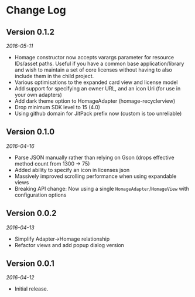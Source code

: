 Change Log
==========

## Version 0.1.2

_2016-05-11_

 *  Homage constructor now accepts varargs parameter for resource IDs/asset paths. Useful if you have a common base
    application/library and wish to maintain a set of core licenses without having to also include them in the child
    project.
 *  Various optimisations to the expanded card view and license model
 *  Add support for specifying an owner URL, and an icon Uri (for use in your own adapters)
 *  Add dark theme option to HomageAdapter (homage-recyclerview)
 *  Drop minimum SDK level to 15 (4.0)
 *  Using github domain for JitPack prefix now (custom is too unreliable)

## Version 0.1.0

_2016-04-16_

 *  Parse JSON manually rather than relying on Gson (drops effective method count from 1300 -> 75)
 *  Added ability to specify an icon in licenses json
 *  Massively improved scrolling performance when using expandable views
 *  Breaking API change: Now using a single `HomageAdapter`/`HomageView` with configuration options

## Version 0.0.2

_2016-04-13_

 *  Simplify Adapter->Homage relationship
 *  Refactor views and add popup dialog version

## Version 0.0.1

_2016-04-12_

 *  Initial release.
